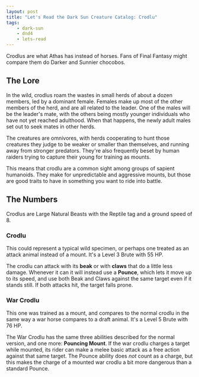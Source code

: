 ```yaml
---
layout: post
title: "Let's Read the Dark Sun Creature Catalog: Crodlu"
tags:
    - dark-sun
    - dnd4
    - lets-read
---
```


Crodlus are what Athas has instead of horses. Fans of Final Fantasy might
compare them do Darker and Sunnier chocobos.

## The Lore

In the wild, crodlus roam the wastes in small herds of about a dozen members,
led by a dominant female. Females make up most of the other members of the herd,
and are all related to the leader. One of the males will be the leader's mate,
with the others being mostly younger individuals who have not yet reached
adulthood. When that happens, the newly adult males set out to seek mates in
other herds.

The creatures are omnivores, with herds cooperating to hunt those creatures they
judge to be weaker or smaller than themselves, and running away from stronger
predators. They're also frequently beset by human raiders trying to capture
their young for training as mounts.

This means that crodlu are a common sight among groups of sapient
humanoids. They make for unpredictable and aggressive mounts, but those are good
traits to have in something you want to ride into battle.

## The Numbers

Crodlus are Large Natural Beasts with the Reptile tag and a ground speed of 8.

### Crodlu

This could represent a typical wild specimen, or perhaps one treated as an
attack animal instead of a mount. It's a Level 3 Brute with 55 HP.

The crodlu can attack with its **beak** or with **claws** that do a little less
damage. Whenever it can it will instead use a **Pounce**, which lets it move up
to its speed, and use both Beak and Claws against the same target even if it
stands still. If both attacks hit, the target falls prone.

### War Crodlu

This one was trained as a mount, and compares to the normal crodlu in the same
way a war horse compares to a draft animal. It's a Level 5 Brute with 76 HP.

The War Crodlu has the same three abilities described for the normal version,
and one more: **Pouncing Mount**. If the war crodlu charges a target while
mounted, its rider can make a melee basic attack as a free action against that
same target. The Pounce ability does _not_ count as a charge, but this makes the
charge of a mounted war crodlu a bit more dangerous than a standard Pounce.
